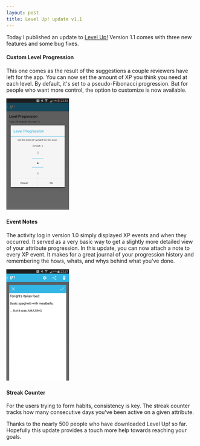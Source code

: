 ```yaml
---
layout: post
title: Level Up! update v1.1
---
```


Today I published an update to [Level Up!](https://play.google.com/store/apps/details?id=com.jonuy.levelup) Version 1.1 comes with three new features and some bug fixes.

#### Custom Level Progression
This one comes as the result of the suggestions a couple reviewers have left for the app. You can now set the amount of XP you think you need at each level. By default, it's set to a pseudo-Fibonacci progression. But for people who want more control, the option to customize is now available.

<img src="/images/level-up/custom-lvl-progression.png" alt="Custom Level Progression" style="width:33%">

#### Event Notes
The activity log in version 1.0 simply displayed XP events and when they occurred. It served as a very basic way to get a slightly more detailed view of your attribute progression. In this update, you can now attach a note to every XP event. It makes for a great journal of your progression history and remembering the hows, whats, and whys behind what you've done.

<img src="/images/level-up/store-screenshot-05.png" alt="Event Notes" style="width:33%">

#### Streak Counter
For the users trying to form habits, consistency is key. The streak counter tracks how many consecutive days you've been active on a given attribute.

Thanks to the nearly 500 people who have downloaded Level Up! so far. Hopefully this update provides a touch more help towards reaching your goals.